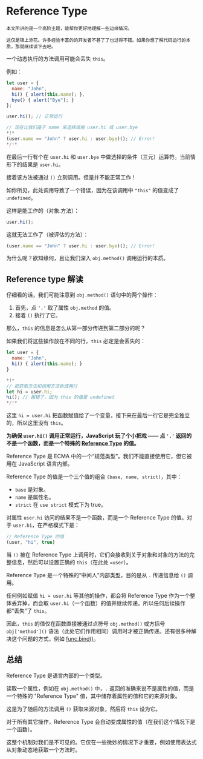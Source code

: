 
# Reference Type

```warn header="深入的语言特性"
本文所讲的是一个高阶主题，能帮你更好地理解一些边缘情况。

这仅是锦上添花。许多经验丰富的的开发者不甚了了也过得不错。如果你想了解代码运行的本质，那就继续读下去吧。
```

一个动态执行的方法调用可能会丢失 `this`。

例如：

```js run
let user = {
  name: "John",
  hi() { alert(this.name); },
  bye() { alert("Bye"); }
};

user.hi(); // 正常运行

// 现在让我们基于 name 来选择调用 user.hi 或 user.bye
*!*
(user.name == "John" ? user.hi : user.bye)(); // Error!
*/!*
```

在最后一行有个在 `user.hi` 和 `user.bye` 中做选择的条件（三元）运算符。当前情形下的结果是 `user.hi`。

接着该方法被通过 `()` 立刻调用。但是并不能正常工作！

如你所见，此处调用导致了一个错误，因为在该调用中 `"this"` 的值变成了 `undefined`。

这样是能工作的（对象.方法）：
```js
user.hi();
```

这就无法工作了（被评估的方法）：
```js
(user.name == "John" ? user.hi : user.bye)(); // Error!
```

为什么呢？欲知缘何，且让我们深入 `obj.method()` 调用运行的本质。

## Reference type 解读

仔细看的话，我们可能注意到 `obj.method()` 语句中的两个操作：

1. 首先，点 `'.'` 取了属性 `obj.method` 的值。
2. 接着 `()` 执行了它。

那么，`this` 的信息是怎么从第一部分传递到第二部分的呢？

如果我们将这些操作放在不同的行，`this` 必定是会丢失的：

```js run
let user = {
  name: "John",
  hi() { alert(this.name); }
}

*!*
// 把获取方法和调用方法拆成两行
let hi = user.hi;
hi(); // 报错了，因为 this 的值是 undefined
*/!*
```

这里 `hi = user.hi` 把函数赋值给了一个变量，接下来在最后一行它是完全独立的，所以这里没有 `this`。

**为确保 `user.hi()` 调用正常运行，JavaScript 玩了个小把戏 —— 点 `'.'` 返回的不是一个函数，而是一个特殊的 [Reference Type](https://tc39.github.io/ecma262/#sec-reference-specification-type) 的值。**

Reference Type 是 ECMA 中的一个“规范类型”。我们不能直接使用它，但它被用在 JavaScript 语言内部。

Reference Type 的值是一个三个值的组合 `(base, name, strict)`，其中：

- `base` 是对象。
- `name` 是属性名。
- `strict` 在 `use strict` 模式下为 true。

对属性 `user.hi` 访问的结果不是一个函数，而是一个 Reference Type 的值。对于 `user.hi`，在严格模式下是：

```js
// Reference Type 的值
(user, "hi", true)
```

当 `()` 被在 Reference Type 上调用时，它们会接收到关于对象和对象的方法的完整信息，然后可以设置正确的 `this`（在此处 `=user`）。

Reference Type 是一个特殊的“中间人”内部类型，目的是从 `.` 传递信息给 `()` 调用。

任何例如赋值 `hi = user.hi` 等其他的操作，都会将 Reference Type 作为一个整体丢弃掉，而会取 `user.hi`（一个函数）的值并继续传递。所以任何后续操作都“丢失”了 `this`。

因此，`this` 的值仅在函数直接被通过点符号 `obj.method()` 或方括号 `obj['method']()` 语法（此处它们作用相同）调用时才被正确传递。还有很多种解决这个问题的方式，例如 [func.bind()](/bind#solution-2-bind)。

## 总结

Reference Type 是语言内部的一个类型。

读取一个属性，例如在 `obj.method()` 中，`.` 返回的准确来说不是属性的值，而是一个特殊的 "Reference Type" 值，其中储存着属性的值和它的来源对象。

这是为了随后的方法调用 `()` 获取来源对象，然后将 `this` 设为它。

对于所有其它操作，Reference Type 会自动变成属性的值（在我们这个情况下是一个函数）。

这整个机制对我们是不可见的。它仅在一些微妙的情况下才重要，例如使用表达式从对象动态地获取一个方法时。
